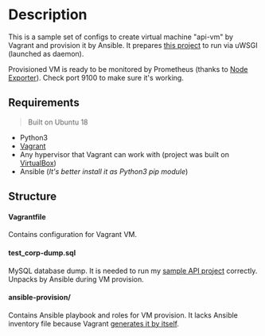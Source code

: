 # Description

This is a sample set of configs to create virtual machine "api-vm" by Vagrant 
and provision it by Ansible. It prepares 
[this project](https://github.com/Trofogol/sample-http-api) to run via uWSGI 
(launched as daemon).

Provisioned VM is ready to be monitored by Prometheus (thanks to 
[Node Exporter](https://github.com/prometheus/node_exporter)). 
Check port 9100 to make sure it's working.

## Requirements

> Built on Ubuntu 18

- Python3
- [Vagrant](https://www.vagrantup.com/intro/getting-started/install.html)
- Any hypervisor that Vagrant can work with (project was built on [VirtualBox](https://www.virtualbox.org/))
- Ansible (*It's better install it as Python3 pip module*)

## Structure

#### Vagrantfile

Contains configuration for Vagrant VM.

#### test_corp-dump.sql

MySQL database dump. It is needed to run my 
[sample API project](https://github.com/Trofogol/sample-http-api) correctly. 
Unpacks by Ansible during VM provision.

#### ansible-provision/

Contains Ansible playbook and roles for VM provision. It lacks Ansible 
inventory file because Vagrant 
[generates it by itself](https://www.vagrantup.com/docs/provisioning/ansible_intro.html#auto-generated-inventory).
